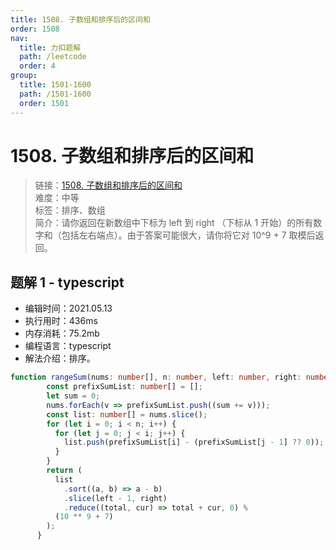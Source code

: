 ```yaml
---
title: 1508. 子数组和排序后的区间和
order: 1508
nav:
  title: 力扣题解
  path: /leetcode
  order: 4
group:
  title: 1501-1600
  path: /1501-1600
  order: 1501
---
```


# 1508. 子数组和排序后的区间和
    
> 链接：[1508. 子数组和排序后的区间和](https://leetcode-cn.com/problems/range-sum-of-sorted-subarray-sums/)  
> 难度：中等  
> 标签：排序、数组  
> 简介：请你返回在新数组中下标为 left 到 right （下标从 1 开始）的所有数字和（包括左右端点）。由于答案可能很大，请你将它对 10^9 + 7 取模后返回。
      
## 题解 1 - typescript
- 编辑时间：2021.05.13
- 执行用时：436ms
- 内存消耗：75.2mb
- 编程语言：typescript
- 解法介绍：排序。
```typescript
function rangeSum(nums: number[], n: number, left: number, right: number): number {
        const prefixSumList: number[] = [];
        let sum = 0;
        nums.forEach(v => prefixSumList.push((sum += v)));
        const list: number[] = nums.slice();
        for (let i = 0; i < n; i++) {
          for (let j = 0; j < i; j++) {
            list.push(prefixSumList[i] - (prefixSumList[j - 1] ?? 0));
          }
        }
        return (
          list
            .sort((a, b) => a - b)
            .slice(left - 1, right)
            .reduce((total, cur) => total + cur, 0) %
          (10 ** 9 + 7)
        );
      }
```

      